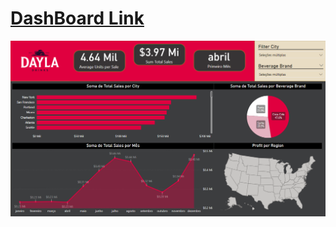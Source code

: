 
# [DashBoard Link](https://app.powerbi.com/view?r=eyJrIjoiMGUzZjE0NzAtMTgxMi00ZTZiLTk2ZGItMzQ3YmM0ZDg5YTFmIiwidCI6ImUzNGExMzlhLWYxZDktNGMyNy1hYTk3LTRkYTZkZGJlMTU1YyJ9)


![](./IMG/DashBoard.png)




